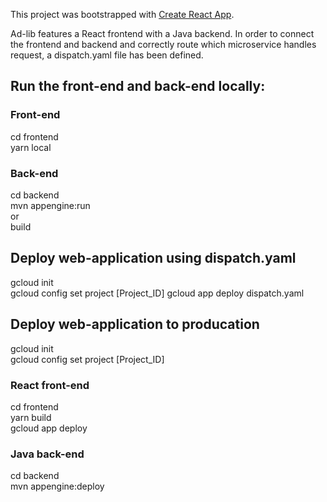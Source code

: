 This project was bootstrapped with [Create React App](https://github.com/facebook/create-react-app).

Ad-lib features a React frontend with a Java backend. In order to connect the frontend and backend and correctly route which microservice handles request, a dispatch.yaml file has been defined. 

## Run the front-end and back-end locally:

### Front-end
cd frontend <br />
yarn local

### Back-end
cd backend <br />
mvn appengine:run <br />
or <br />
build

## Deploy web-application using dispatch.yaml
gcloud init <br />
gcloud config set project [Project_ID]
gcloud app deploy dispatch.yaml

## Deploy web-application to producation
gcloud init <br />
gcloud config set project [Project_ID]

### React front-end
cd frontend <br />
yarn build <br />
gcloud app deploy

### Java back-end
cd backend <br />
mvn appengine:deploy